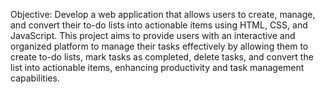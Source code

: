 Objective:
Develop a web application that allows users to create, manage, and convert their to-do lists into actionable items using HTML, CSS, and JavaScript.
This project aims to provide users with an interactive and organized platform to manage their tasks effectively by allowing them to create to-do lists, mark tasks as completed, delete tasks, and convert the list into actionable items, enhancing productivity and task management capabilities.






